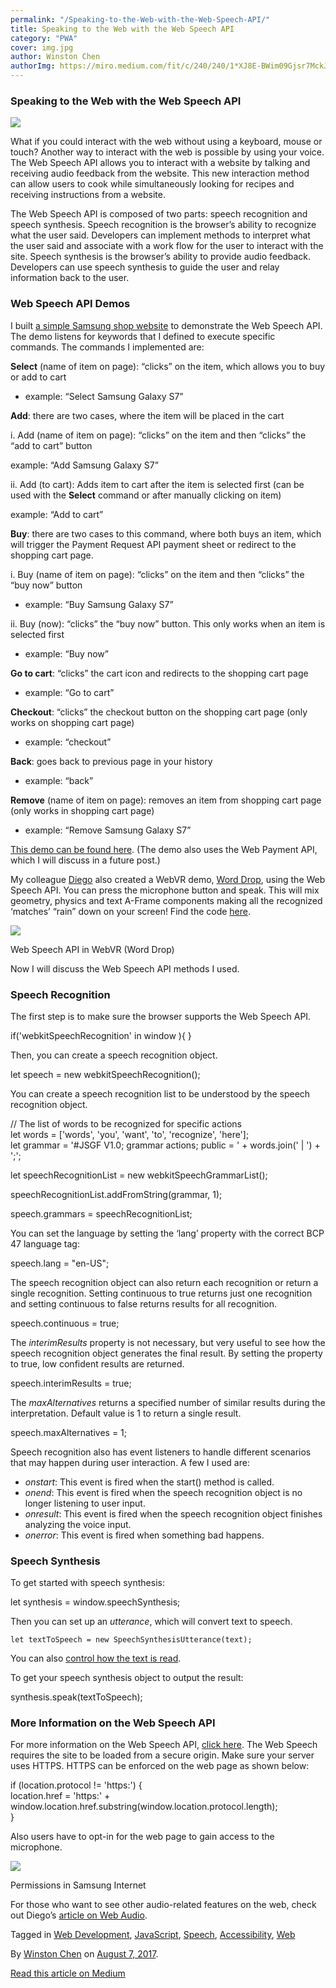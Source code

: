 ```yaml
---
permalink: "/Speaking-to-the-Web-with-the-Web-Speech-API/"
title: Speaking to the Web with the Web Speech API
category: "PWA"
cover: img.jpg
author: Winston Chen
authorImg: https://miro.medium.com/fit/c/240/240/1*XJ8E-BWim09Gjsr7MckJSQ.jpeg
---
```


### Speaking to the Web with the Web Speech API

![](https://cdn-images-1.medium.com/max/800/1*r63rqRn974ald5ynX-SCMg.jpeg)

What if you could interact with the web without using a keyboard, mouse or touch? Another way to interact with the web is possible by using your voice. The Web Speech API allows you to interact with a website by talking and receiving audio feedback from the website. This new interaction method can allow users to cook while simultaneously looking for recipes and receiving instructions from a website.

The Web Speech API is composed of two parts: speech recognition and speech synthesis. Speech recognition is the browser’s ability to recognize what the user said. Developers can implement methods to interpret what the user said and associate with a work flow for the user to interact with the site. Speech synthesis is the browser’s ability to provide audio feedback. Developers can use speech synthesis to guide the user and relay information back to the user.

### Web Speech API Demos

I built [a simple Samsung shop website](https://samsunginter.net/samsung-shop/) to demonstrate the Web Speech API. The demo listens for keywords that I defined to execute specific commands. The commands I implemented are:

**Select** (name of item on page): “clicks” on the item, which allows you to buy or add to cart

*   example: “Select Samsung Galaxy S7”

**Add**: there are two cases, where the item will be placed in the cart

i. Add (name of item on page): “clicks” on the item and then “clicks” the “add to cart” button

example: “Add Samsung Galaxy S7”

ii. Add (to cart): Adds item to cart after the item is selected first (can be used with the **Select** command or after manually clicking on item)

example: “Add to cart”

**Buy**: there are two cases to this command, where both buys an item, which will trigger the Payment Request API payment sheet or redirect to the shopping cart page.

i. Buy (name of item on page): “clicks” on the item and then “clicks” the “buy now” button

*   example: “Buy Samsung Galaxy S7”

ii. Buy (now): “clicks” the “buy now” button. This only works when an item is selected first

*   example: “Buy now”

**Go to cart**: “clicks” the cart icon and redirects to the shopping cart page

*   example: “Go to cart”

**Checkout**: “clicks” the checkout button on the shopping cart page (only works on shopping cart page)

*   example: “checkout”

**Back**: goes back to previous page in your history

*   example: “back”

**Remove** (name of item on page): removes an item from shopping cart page (only works in shopping cart page)

*   example: “Remove Samsung Galaxy S7”

[This demo can be found here](https://samsunginter.net/samsung-shop/). (The demo also uses the Web Payment API, which I will discuss in a future post.)

My colleague [Diego](https://medium.com/@diekus) also created a WebVR demo, [Word Drop](https://samsunginter.net/word-drop/), using the Web Speech API. You can press the microphone button and speak. This will mix geometry, physics and text A-Frame components making all the recognized ‘matches’ “rain” down on your screen! Find the code [here](https://github.com/SamsungInternet/word-drop).

![](https://cdn-images-1.medium.com/max/800/1*AlAdD8ltbJJV2GwQkwNJ4w.png)

Web Speech API in WebVR (Word Drop)

Now I will discuss the Web Speech API methods I used.

### Speech Recognition

The first step is to make sure the browser supports the Web Speech API.

if('webkitSpeechRecognition' in window ){ }

Then, you can create a speech recognition object.

let speech = new webkitSpeechRecognition();

You can create a speech recognition list to be understood by the speech recognition object.

// The list of words to be recognized for specific actions  
let words = \['words', 'you', 'want', 'to', 'recognize', 'here'\];    
let grammar = '#JSGF V1.0; grammar actions; public <actions> = ' + words.join(' | ') + ';';   
   
let speechRecognitionList = new webkitSpeechGrammarList();

speechRecognitionList.addFromString(grammar, 1);

speech.grammars = speechRecognitionList;

You can set the language by setting the ‘lang’ property with the correct BCP 47 language tag:

speech.lang = "en-US";

The speech recognition object can also return each recognition or return a single recognition. Setting continuous to true returns just one recognition and setting continuous to false returns results for all recognition.

speech.continuous = true;

The _interimResults_ property is not necessary, but very useful to see how the speech recognition object generates the final result. By setting the property to true, low confident results are returned.

speech.interimResults = true;

The _maxAlternatives_ returns a specified number of similar results during the interpretation. Default value is 1 to return a single result.

speech.maxAlternatives = 1;

Speech recognition also has event listeners to handle different scenarios that may happen during user interaction. A few I used are:

*   _onstart_: This event is fired when the start() method is called.
*   _onend_: This event is fired when the speech recognition object is no longer listening to user input.
*   _onresult_: This event is fired when the speech recognition object finishes analyzing the voice input.
*   _onerror_: This event is fired when something bad happens.

### Speech Synthesis

To get started with speech synthesis:

let synthesis = window.speechSynthesis;

Then you can set up an _utterance_, which will convert text to speech.

    let textToSpeech = new SpeechSynthesisUtterance(text);

You can also [control how the text is read](https://developer.mozilla.org/en-US/docs/Web/API/SpeechSynthesisUtterance).

To get your speech synthesis object to output the result:

synthesis.speak(textToSpeech);

### More Information on the Web Speech API

For more information on the Web Speech API, [click here](https://developer.mozilla.org/en-US/docs/Web/API/Web_Speech_API). The Web Speech requires the site to be loaded from a secure origin. Make sure your server uses HTTPS. HTTPS can be enforced on the web page as shown below:

if (location.protocol != 'https:') {  
    location.href = 'https:' + window.location.href.substring(window.location.protocol.length);  
}

Also users have to opt-in for the web page to gain access to the microphone.

![](https://cdn-images-1.medium.com/max/800/1*u3FNa1Yp5tnODiZFdrPnWg.png)

Permissions in Samsung Internet

For those who want to see other audio-related features on the web, check out Diego’s [article on Web Audio](https://medium.com/samsung-internet-dev/web-audio-on-different-platforms-67fc9ffc2c4e).

Tagged in [Web Development](https://medium.com/tag/web-development), [JavaScript](https://medium.com/tag/javascript), [Speech](https://medium.com/tag/speech), [Accessibility](https://medium.com/tag/accessibility), [Web](https://medium.com/tag/web)

By [Winston Chen](https://medium.com/@winstonchen1337) on [August 7, 2017](https://medium.com/p/980d12d34244).

[Read this article on Medium](https://medium.com/@winstonchen1337/speaking-to-the-web-with-the-web-speech-api-980d12d34244)

